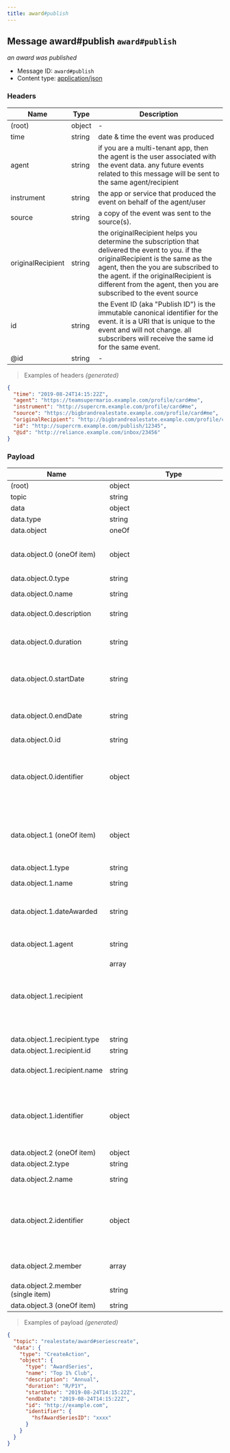 ```yaml
---
title: award#publish
---
```

## Message award#publish `award#publish`

*an award was published*

* Message ID: `award#publish`
* Content type: [application/json](https://www.iana.org/assignments/media-types/application/json)

### Headers

| Name | Type | Description |
|---|---|---|
| (root) | object | - |
| time | string | date & time the event was produced |
| agent | string | if you are a multi-tenant app, then the agent is the user associated with the event data. any future events related to this message will be sent to the same agent/recipient |
| instrument | string | the app or service that produced the event on behalf of the agent/user |
| source | string | a copy of the event was sent to the source(s). |
| originalRecipient | string | the originalRecipient helps you determine the subscription that delivered the event to you. if the originalRecipient is the same as the agent, then the you are subscribed to the agent. if the originalRecipient is different from the agent, then you are subscribed to the event source |
| id | string | the Event ID (aka "Publish ID") is the immutable canonical identifier for the event. it is a URI that is unique to the event and will not change. all subscribers will receive the same id for the same event. |
| @id | string | - |

> Examples of headers _(generated)_

```json
{
  "time": "2019-08-24T14:15:22Z",
  "agent": "https://teamsupermario.example.com/profile/card#me",
  "instrument": "http://supercrm.example.com/profile/card#me",
  "source": "https://bigbrandrealestate.example.com/profile/card#me",
  "originalRecipient": "http://bigbrandrealestate.example.com/profile/card#me",
  "id": "http://supercrm.example.com/publish/12345",
  "@id": "http://reliance.example.com/inbox/23456"
}
```


### Payload

| Name | Type | Description |
|---|---|---|
| (root) | object | - |
| topic | string | - |
| data | object | - |
| data.type | string | - |
| data.object | oneOf | - |
| data.object.0 (oneOf item) | object | an award bestowed at regular intervals |
| data.object.0.type | string | - |
| data.object.0.name | string | name of the series |
| data.object.0.description | string | description of the item. |
| data.object.0.duration | string | The duration of the item in ISO 8601 date format. |
| data.object.0.startDate | string | the start date-time (ISO 8601 formated) |
| data.object.0.endDate | string | the end date-time (ISO 8601 formated) |
| data.object.0.id | string | - |
| data.object.0.identifier | object | identifier assigned to a contact by the vendor who originally created the contact |
| data.object.1 (oneOf item) | object | An honor bestowed on one or mote _recipients_ by the message _agent_ |
| data.object.1.type | string | "AwardAction" |
| data.object.1.name | string | name of the award |
| data.object.1.dateAwarded | string | date the award was presented or announced. |
| data.object.1.agent | string | the agent that presented the award |
| data.object.1.recipient | array<object> | recipients of the award |
| data.object.1.recipient.type | string | - |
| data.object.1.recipient.id | string | - |
| data.object.1.recipient.name | string | the name of the award recipient |
| data.object.1.identifier | object | identifier assigned to a contact by the vendor who originally created the contact |
| data.object.2 (oneOf item) | object | a Collection |
| data.object.2.type | string | - |
| data.object.2.name | string | the name of the item |
| data.object.2.identifier | object | identifier assigned to a contact by the vendor who originally created the contact |
| data.object.2.member | array<string> | members of the AwardTeam |
| data.object.2.member (single item) | string | - |
| data.object.3 (oneOf item) | string | - |

> Examples of payload _(generated)_

```json
{
  "topic": "realestate/award#seriescreate",
  "data": {
    "type": "CreateAction",
    "object": {
      "type": "AwardSeries",
      "name": "Top 1% Club",
      "description": "Annual",
      "duration": "R/P1Y",
      "startDate": "2019-08-24T14:15:22Z",
      "endDate": "2019-08-24T14:15:22Z",
      "id": "http://example.com",
      "identifier": {
        "hsfAwardSeriesID": "xxxx"
      }
    }
  }
}
```


